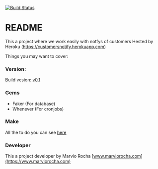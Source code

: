 [![Build Status](https://travis-ci.org/marviorocha/notifycustomers.svg?branch=master)](https://travis-ci.org/marviorocha/notifycustomers)

# README



This a project where we work easily with notfys of customers Hested by Heroku (https://customersnotify.herokuapp.com)

Things you may want to cover:

### Version:

Build vesion: [v0.1](https://github.com/marviorocha/notifycustomers/releases)

### Gems

- Faker (For database)
- Whenever (For cronjobs)

### Make

All the to do you can see [here](https://github.com/marviorocha/notifycustomers/issues/2)

### Developer

This a project developer by Marvio Rocha [www.marviorocha.com](https://www.marviorocha.com)
